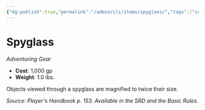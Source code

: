 ```yaml
---
{"dg-publish":true,"permalink":"/admin/cli/items/spyglass/","tags":["compendium/src/5e/phb","item/gear"],"updated":"2025-01-11T15:32:20.703+00:00"}
---
```


# Spyglass
*Adventuring Gear*  

- **Cost**: 1,000 gp
- **Weight**: 1.0 lbs.

Objects viewed through a spyglass are magnified to twice their size.

*Source: Player's Handbook p. 153. Available in the SRD and the Basic Rules.*